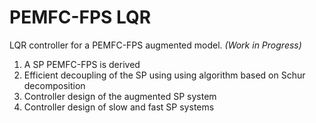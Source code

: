 # PEMFC-FPS LQR 
LQR controller for a PEMFC-FPS augmented model. *(Work in Progress)*

1. A SP PEMFC-FPS is derived
2. Efficient decoupling of the SP using using algorithm based on Schur decomposition 
3. Controller design of the augmented SP system
4. Controller design of slow and fast SP systems
